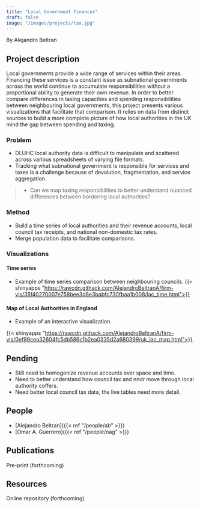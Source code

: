 ```yaml
---
title: "Local Government Finances"
draft: false
image: "/images/projects/tax.jpg"
---
```


By Alejandro Beltran

## Project description

Local governments provide a wide range of services within their areas. Financing these services is a constant issue as subnational governments across the world continue to accumulate responsibilities without a proportional ability to generate their own revenue. In order to better compare differences in taxing capacities and spending responsibilities between neighbouring local governments, this project presents various visualizations that facilitate that comparison. It relies on data from distinct sources to build a more complete picture of how local authorities in the UK mind the gap between spending and taxing. 



### Problem
*	DLUHC local authority data is difficult to manipulate and scattered across various spreadsheets of varying file formats. 
*	Tracking what subnational government is responsible for services and taxes is a challenge because of devolution, fragmentation, and service aggregation. 


> * Can we map taxing responsibilities to better understand nuanced differences between bordering local authorities? 


### Method

* Build a time series of local authorities and their revenue accounts, local council tax receipts, and national non-domestic tax rates. 
* Merge population data to facilitate comparisons. 

### Visualizations
#### Time series
* Example of time series comparison between neighbouring councils.
{{< shinyapps "https://rawcdn.githack.com/AlejandroBeltranA/firm-vis/35f40270007e758bee3d8e3babfc730fbaa1b008/lac_time.html">}}

#### Map of Local Authorities in England

* Example of an interactive visualization.

{{< shinyapps "https://rawcdn.githack.com/AlejandroBeltranA/firm-vis/0ef99cea32604fc5db586c1b2ea0335d2a680399/uk_lac_map.html">}}

## Pending

* Still need to homogenize revenue accounts over space and time. 
* Need to better understand how council tax and nndr move through local authority coffers. 
* Need better local council tax data, the live tables need more detail. 



## People

* [Alejandro Beltran]({{< ref "/people/ab" >}}) 
* [Omar A. Guerrero]({{< ref "/people/oag" >}}) 

## Publications

Pre-print (forthcoming)

## Resources

Online repository (forthcoming)
